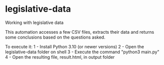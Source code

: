 # legislative-data
Working with legislative data

This automation accesses a few CSV files, extracts their data and returns
some conclusions based on the questions asked.

To execute it:
1 - Install Python 3.10 (or newer versions)
2 - Open the legislative-data folder on shell
3 - Execute the command "python3 main.py"
4 - Open the resulting file, result.html, in output folder